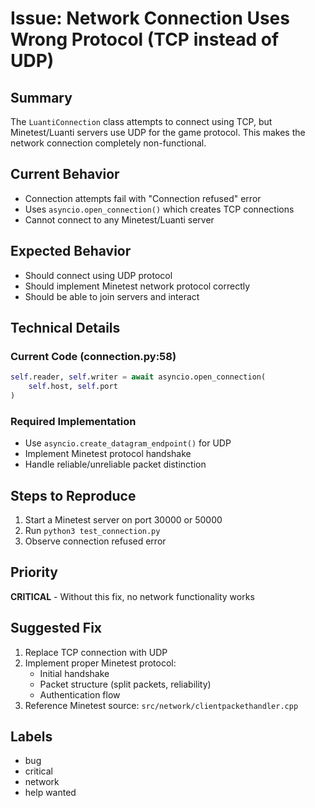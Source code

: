 # Issue: Network Connection Uses Wrong Protocol (TCP instead of UDP)

## Summary
The `LuantiConnection` class attempts to connect using TCP, but Minetest/Luanti servers use UDP for the game protocol. This makes the network connection completely non-functional.

## Current Behavior
- Connection attempts fail with "Connection refused" error
- Uses `asyncio.open_connection()` which creates TCP connections
- Cannot connect to any Minetest/Luanti server

## Expected Behavior
- Should connect using UDP protocol
- Should implement Minetest network protocol correctly
- Should be able to join servers and interact

## Technical Details

### Current Code (connection.py:58)
```python
self.reader, self.writer = await asyncio.open_connection(
    self.host, self.port
)
```

### Required Implementation
- Use `asyncio.create_datagram_endpoint()` for UDP
- Implement Minetest protocol handshake
- Handle reliable/unreliable packet distinction

## Steps to Reproduce
1. Start a Minetest server on port 30000 or 50000
2. Run `python3 test_connection.py`
3. Observe connection refused error

## Priority
**CRITICAL** - Without this fix, no network functionality works

## Suggested Fix
1. Replace TCP connection with UDP
2. Implement proper Minetest protocol:
   - Initial handshake
   - Packet structure (split packets, reliability)
   - Authentication flow
3. Reference Minetest source: `src/network/clientpackethandler.cpp`

## Labels
- bug
- critical
- network
- help wanted